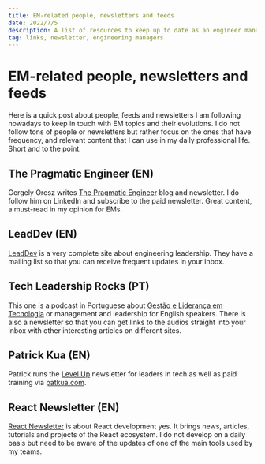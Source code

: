 ```yaml
---
title: EM-related people, newsletters and feeds
date: 2022/7/5
description: A list of resources to keep up to date as an engineer manager
tag: links, newsletter, engineering managers
---
```


# EM-related people, newsletters and feeds

Here is a quick post about people, feeds and newsletters I am following nowadays to keep in touch with EM topics and their evolutions. I do not follow tons of people or newsletters but rather focus on the ones that have frequency, and relevant content that I can use in my daily professional life. Short and to the point.

## The Pragmatic Engineer (EN)

Gergely Orosz writes [The Pragmatic Engineer](https://www.pragmaticengineer.com) blog and newsletter. I do follow him on LinkedIn and subscribe to the paid newsletter. Great content, a must-read in my opinion for EMs. 

## LeadDev (EN)

[LeadDev](https://leaddev.com) is a very complete site about engineering leadership. They have a mailing list so that you can receive frequent updates in your inbox.

## Tech Leadership Rocks (PT)

This one is a podcast in Portuguese about [Gestão e Liderança em Tecnologia](https://techleadership.rocks) or management and leadership for English speakers. There is also a newsletter so that you can get links to the audios straight into your inbox with other interesting articles on different sites.

## Patrick Kua (EN)

Patrick runs the [Level Up](https://levelup.patkua.com) newsletter for leaders in tech as well as paid training via [patkua.com](https://www.patkua.com).

## React Newsletter (EN)

[React Newsletter](https://reactnewsletter.com) is about React development yes. It brings news, articles, tutorials and projects of the React ecosystem. I do not develop on a daily basis but need to be aware of the updates of one of the main tools used by my teams.